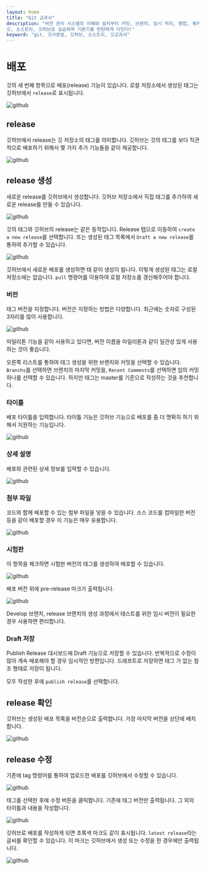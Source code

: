 ```yaml
---
layout: home
title: "Git 교과서"
description: "버전 관리 시스템의 이해와 설치부터 커밋, 브랜치, 임시 처리, 병합, 복귀, 서브모듈, 태그까지
깃, 소스트리, 깃허브로 실습하며 기본기를 탄탄하게 다진다!"
keyword: "git, 깃사용법, 깃허브, 소스트리, 깃교과서"
---
```

# 배포
깃의 세 번째 항목으로 배포(release) 기능이 있습니다. 
로컬 저장소에서 생성된 태그는 깃허브에서 `release`로 표시됩니다.

![github](./img/release_01.png) 
 
## release
깃허브에서 release는 깃 저장소의 태그를 의미합니다. 
깃허브는 깃의 태그를 보다 직관적으로 배포하기 위해서 몇 가지 추가 기능들을 같이 제공합니다.

![github](./img/release_02.png)  

## release 생성
새로운 release를 깃허브에서 생성합니다. 
깃허브 저장소에서 직접 태그를 추가하여 새로운 release를 만들 수 있습니다. 

![github](./img/release_03.png)  

깃의 태그와 깃허브의 release는 같은 동작입니다. 
Release 탭으로 이동하여 `create a new release`를 선택합니다. 
또는 생성된 태그 목록에서 `Draft a new release`를 통하여 추가할 수 있습니다. 

![github](./img/release_04.png)  

깃허브에서 새로운 배포를 생성하면 태 같이 생성이 됩니다. 이렇게 생성된 태그는 로컬 저장소에는 없습니다. 
`pull` 명령어를 이용하여 로컬 저장소를 갱신해주어야 합니다.

### 버전
태그 버전을 지정합니다. 버전은 지정하는 방법은 다양합니다. 최근에는 숫자로 구성된 3자리를 많이 사용합니다.

![github](./img/release_05.png)  

마일리톤 기능을 같이 사용하고 있다면, 버전 이름을 마일리톤과 같이 일관성 있게 사용하는 것이 좋습니다.

오른쪽 리스트를 통하여 태그 생성을 위한 브랜치와 커밋을 선택할 수 있습니다. 
`Branchs`를 선택하면 브랜치의 마지막 커밋을, `Recent Comments`를 선택하면 임의 커밋 하나를 선택할 수 있습니다. 
하지만 태그는 master를 기준으로 작성하는 것을 추천합니다.

### 타이틀
배포 타이틀을 입력합니다. 타이틀 기능은 깃허브 기능으로 배포를 좀 더 명확히 하기 위해서 지원하는 기능입니다.
 
![github](./img/release_06.png) 

### 상세 설명
배포와 관련된 상세 정보를 입력할 수 있습니다.

![github](./img/release_07.png)  

### 첨부 파일
코드와 함께 배포할 수 있는 첨부 파일을 넣을 수 있습니다. 
소스 코드를 컴파일한 버전 등을 같이 배포할 경우 이 기능은 매우 유용합니다.

![github](./img/release_08.png)  

### 시험판
이 항목을 체크하면 시험판 버전의 태그를 생성하여 배포할 수 있습니다.

![github](./img/release_09.png)  

배포 버전 위에 pre-release 마크가 출력됩니다.

![github](./img/release_10png)  

Develop 브랜치, release 브랜치의 생성 과정에서 테스트를 위한 임시 버전이 필요한 경우 사용하면 편리합니다.

### Draft 저장
Publish Release 대시보드에 Draft 기능으로 저장할 수 있습니다. 
반복적으로 수정이 많아 계속 배포해야 할 경우 임시적인 방편입니다. 
드래프트로 저장하면 태그 가 없는 참조 형태로 저장이 됩니다.

모두 작성한 후에 `publish release`를 선택합니다.

## release 확인
깃허브는 생성된 배포 목록을 버전순으로 출력합니다. 가장 마지막 버전을 상단에 배치합니다.

![github](./img/release_11.png)  

## release 수정
기존에 tag 명령어를 통하여 업로드한 배포를 깃허브에서 수정할 수 있습니다.

![github](./img/release_12.png)  

태그를 선택한 후에 수정 버튼을 클릭합니다. 기존에 태그 버전만 출력됩니다. 그 외의 타이틀과 내용을 작성합니다.

![github](./img/release_13.png)  

깃허브로 배포를 작성하게 되면 초록색 마크도 같이 표시됩니다. `latest release`라는 글씨를 확인할 수 있습니다. 
이 마크는 깃허브에서 생성 또는 수정을 한 경우에만 출력됩니다.

![github](./img/release_14.png)  